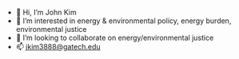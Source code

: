 - 👋 Hi, I’m John Kim
- 👀 I’m interested in energy & environmental policy, energy burden, environmental justice
- 🌱 I’m looking to collaborate on energy/environmental justice
- 📫 jkim3888@gatech.edu

